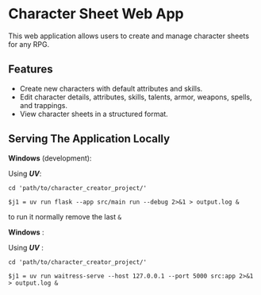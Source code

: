 # Character Sheet Web App

This web application allows users to create and manage character sheets for any RPG.

## Features

- Create new characters with default attributes and skills.
- Edit character details, attributes, skills, talents, armor, weapons, spells, and trappings.
- View character sheets in a structured format.

## Serving The Application Locally

**Windows** (development):

Using _**UV**_:

```{cmd}
cd 'path/to/character_creator_project/'
```

```{cmd}
$j1 = uv run flask --app src/main run --debug 2>&1 > output.log &
```

to run it normally remove the last `&`

**Windows** :

Using _**UV**_ :

```{cmd}
cd 'path/to/character_creator_project/'
```

```{cmd}
$j1 = uv run waitress-serve --host 127.0.0.1 --port 5000 src:app 2>&1 > output.log &
```
